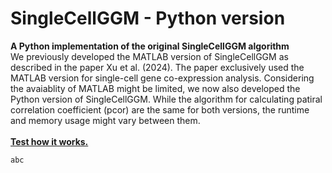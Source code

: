 # SingleCellGGM - Python version
<b> A Python implementation of the original SingleCellGGM algorithm </b><br> 
We previously developed the MATLAB version of SingleCellGGM as described in the paper Xu et al. (2024). The paper exclusively used the MATLAB version for single-cell gene co-expression analysis. Considering the avaiablity of MATLAB might be limited, we now also developed the Python version of SingleCellGGM. While the algorithm for calculating patiral correlation coefficient (pcor) are the same for both versions, the runtime and memory usage might vary between them.
<br><br> <u><b>Test how it works.</u></B>
```shell
abc
```
